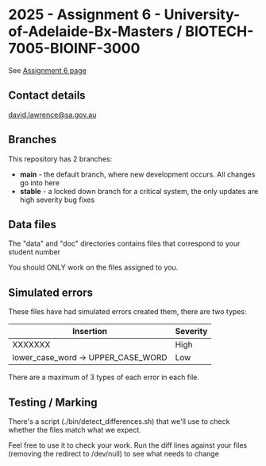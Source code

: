 # 2025 - Assignment 6 - University-of-Adelaide-Bx-Masters / BIOTECH-7005-BIOINF-3000

See [Assignment 6 page](https://university-of-adelaide-bx-masters.github.io/BIOTECH-7005-BIOINF-3000/Assignments/Assignment6.html)

## Contact details

david.lawrence@sa.gov.au

## Branches

This repository has 2 branches:

* **main** - the default branch, where new development occurs. All changes go into here
* **stable** - a locked down branch for a critical system, the only updates are high severity bug fixes

## Data files

The "data" and "doc" directories contains files that correspond to your student number

You should ONLY work on the files assigned to you.

## Simulated errors

These files have had simulated errors created them, there are two types:

| Insertion                          | Severity |
|------------------------------------|----------|
| XXXXXXX                            | High     |
| lower_case_word -> UPPER_CASE_WORD | Low      |

There are a maximum of 3 types of each error in each file.

## Testing / Marking

There's a script (./bin/detect_differences.sh) that we'll use to check whether the files match what we expect.

Feel free to use it to check your work. Run the diff lines against your files (removing the redirect to /dev/null) to see what needs to change
